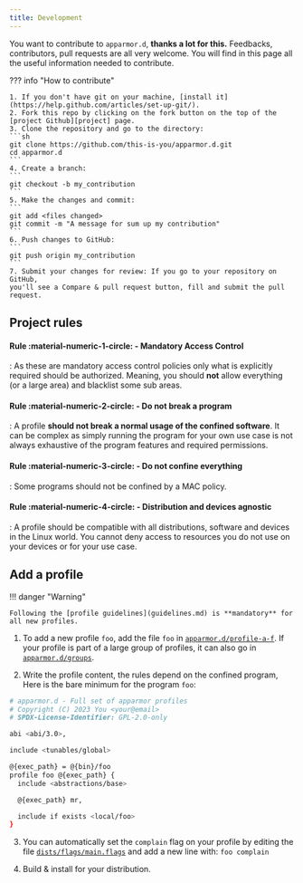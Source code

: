 ```yaml
---
title: Development
---
```


You want to contribute to `apparmor.d`, **thanks a lot for this.** Feedbacks, contributors, pull requests are all very welcome. You will find in this page all the useful information needed to contribute.

??? info "How to contribute"

    1. If you don't have git on your machine, [install it](https://help.github.com/articles/set-up-git/).
    2. Fork this repo by clicking on the fork button on the top of the [project Github][project] page.
    3. Clone the repository and go to the directory:
    ```sh
    git clone https://github.com/this-is-you/apparmor.d.git
    cd apparmor.d
    ```
    4. Create a branch:
    ```
    git checkout -b my_contribution
    ```
    5. Make the changes and commit:
    ```
    git add <files changed>
    git commit -m "A message for sum up my contribution"
    ```
    6. Push changes to GitHub:
    ```
    git push origin my_contribution
    ```
    7. Submit your changes for review: If you go to your repository on GitHub,
    you'll see a Compare & pull request button, fill and submit the pull request.


## Project rules

#### Rule :material-numeric-1-circle: - Mandatory Access Control

:   As these are mandatory access control policies only what is explicitly required
    should be authorized. Meaning, you should **not** allow everything (or a large area)
    and blacklist some sub areas.

#### Rule :material-numeric-2-circle: - Do not break a program

:   A profile **should not break a normal usage of the confined software**. It can
    be complex as simply running the program for your own use case is not always
    exhaustive of the program features and required permissions.

#### Rule :material-numeric-3-circle: - Do not confine everything

:   Some programs should not be confined by a MAC policy.

#### Rule :material-numeric-4-circle: - Distribution and devices agnostic

:   A profile should be compatible with all distributions, software and devices
    in the Linux world. You cannot deny access to resources you do not use on
    your devices or for your use case.


## Add a profile

!!! danger "Warning"

    Following the [profile guidelines](guidelines.md) is **mandatory** for all new profiles.


1. To add a new profile `foo`, add the file `foo` in [`apparmor.d/profile-a-f`][profiles-a-f]. 
   If your profile is part of a large group of profiles, it can also go in
   [`apparmor.d/groups`][groups].

2. Write the profile content, the rules depend on the confined program,
   Here is the bare minimum for the program `foo`:
``` sh
# apparmor.d - Full set of apparmor profiles
# Copyright (C) 2023 You <your@email>
# SPDX-License-Identifier: GPL-2.0-only

abi <abi/3.0>,

include <tunables/global>

@{exec_path} = @{bin}/foo
profile foo @{exec_path} {
  include <abstractions/base>

  @{exec_path} mr,

  include if exists <local/foo>
}
```


3. You can automatically set the `complain` flag on your profile by editing the file [`dists/flags/main.flags`][flags] and add a new line with: `foo complain`

4. Build & install for your distribution.


[project]: https://github.com/roddhjav/apparmor.d

[flags]: https://github.com/roddhjav/apparmor.d/blob/main/dists/flags/main.flags
[profiles-a-f]: https://github.com/roddhjav/apparmor.d/blob/main/apparmor.d/profiles-a-f
[groups]: https://github.com/roddhjav/apparmor.d/blob/main/apparmor.d/groups
